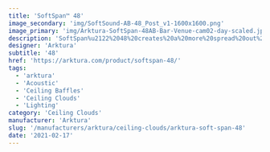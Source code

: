```yaml
---
title: 'SoftSpan™ 48'
image_secondary: 'img/SoftSound-AB-48_Post_v1-1600x1600.png'
image_primary: 'img/Arktura-SoftSpan-48AB-Bar-Venue-cam02-day-scaled.jpg'
description: 'SoftSpan%u2122%2048%20creates%20a%20more%20spread%20out%2C%20cohesive%20grid%20of%20trellises%2C%20while%20enhancing%20acoustics%20and%20reducing%20the%20impact%20of%20noise.%20Add%20our%20optional%20closure%20beams%20for%20a%20clean%2C%20minimal%20look.%20Add%20Soft%20Sound%AE%20coffer%20panels%20to%20create%20an%20enclosed%20look%20and%20further%20enhance%20the%20acoustics%20of%20your%20space.'
designer: 'Arktura'
subtitle: '48'
href: 'https://arktura.com/product/softspan-48/'
tags:
  - 'arktura'
  - 'Acoustic'
  - 'Ceiling Baffles'
  - 'Ceiling Clouds'
  - 'Lighting'
category: 'Ceiling Clouds'
manufacturer: 'Arktura'
slug: '/manufacturers/arktura/ceiling-clouds/arktura-soft-span-48'
date: '2021-02-17'
---
```

